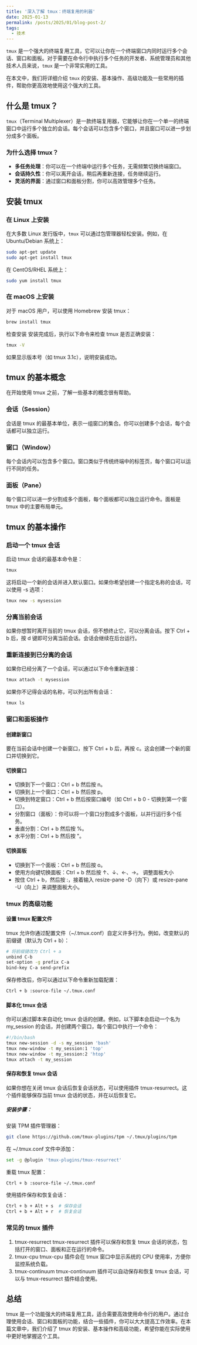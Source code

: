 ```yaml
---
title: '深入了解 tmux：终端复用的利器'
date: 2025-01-13
permalink: /posts/2025/01/blog-post-2/
tags:
  - 技术
---
```

`tmux` 是一个强大的终端复用工具，它可以让你在一个终端窗口内同时运行多个会话、窗口和面板。对于需要在命令行中执行多个任务的开发者、系统管理员和其他技术人员来说，`tmux` 是一个非常实用的工具。

在本文中，我们将详细介绍 `tmux` 的安装、基本操作、高级功能及一些常用的插件，帮助你更高效地使用这个强大的工具。

## 什么是 tmux？

`tmux`（Terminal Multiplexer）是一款终端复用器，它能够让你在一个单一的终端窗口中运行多个独立的会话。每个会话可以包含多个窗口，并且窗口可以进一步划分成多个面板。

### 为什么选择 tmux？

- **多任务处理**：你可以在一个终端中运行多个任务，无需频繁切换终端窗口。
- **会话持久性**：你可以离开会话，稍后再重新连接，任务继续运行。
- **灵活的界面**：通过窗口和面板分割，你可以高效管理多个任务。

## 安装 tmux

### 在 Linux 上安装

在大多数 Linux 发行版中，`tmux` 可以通过包管理器轻松安装。例如，在 Ubuntu/Debian 系统上：

```bash
sudo apt-get update
sudo apt-get install tmux
```
在 CentOS/RHEL 系统上：
```bash
sudo yum install tmux
```
### 在 macOS 上安装
对于 macOS 用户，可以使用 Homebrew 安装 tmux：
```bash
brew install tmux
```
检查安装
安装完成后，执行以下命令来检查 tmux 是否正确安装：

```bash
tmux -V
```
如果显示版本号（如 tmux 3.1c），说明安装成功。
## tmux 的基本概念
在开始使用 tmux 之前，了解一些基本的概念很有帮助。
### 会话（Session）
会话是 tmux 的最基本单位，表示一组窗口的集合。你可以创建多个会话，每个会话都可以独立运行。
### 窗口（Window）
每个会话内可以包含多个窗口。窗口类似于传统终端中的标签页，每个窗口可以运行不同的任务。
### 面板（Pane）
每个窗口可以进一步分割成多个面板，每个面板都可以独立运行命令。面板是 tmux 中的主要布局单元。
## tmux 的基本操作
### 启动一个 tmux 会话
启动 tmux 会话的最基本命令是：
```bash
tmux
```
这将启动一个新的会话并进入默认窗口。如果你希望创建一个指定名称的会话，可以使用 -s 选项：
```bash
tmux new -s mysession
```
### 分离当前会话
如果你想暂时离开当前的 tmux 会话，但不想终止它，可以分离会话。按下 Ctrl + b 后，按 d 键即可分离当前会话。会话会继续在后台运行。
### 重新连接到已分离的会话
如果你已经分离了一个会话，可以通过以下命令重新连接：
```bash
tmux attach -t mysession
```
如果你不记得会话的名称，可以列出所有会话：
``` bash
tmux ls
```
### 窗口和面板操作
#### 创建新窗口
要在当前会话中创建一个新窗口，按下 Ctrl + b 后，再按 c。这会创建一个新的窗口并切换到它。

#### 切换窗口
- 切换到下一个窗口：Ctrl + b 然后按 n。
- 切换到上一个窗口：Ctrl + b 然后按 p。
- 切换到特定窗口：Ctrl + b 然后按窗口编号（如 Ctrl + b 0 - 切换到第一个窗口）。
- 分割窗口（面板）：你可以将一个窗口分割成多个面板，以并行运行多个任务。
- 垂直分割：Ctrl + b 然后按 %。
- 水平分割：Ctrl + b 然后按 "。

#### 切换面板
- 切换到下一个面板：Ctrl + b 然后按 o。
- 使用方向键切换面板：Ctrl + b 然后按 ↑、↓、←、→。
调整面板大小
- 按住 Ctrl + b，然后按 :，接着输入 resize-pane -D（向下）或 resize-pane -U（向上）来调整面板大小。

### tmux 的高级功能
#### 设置 tmux 配置文件
tmux 允许你通过配置文件（~/.tmux.conf）自定义许多行为。例如，改变默认的前缀键（默认为 Ctrl + b）：
``` bash
# 将前缀键改为 Ctrl + a
unbind C-b
set-option -g prefix C-a
bind-key C-a send-prefix
```
保存修改后，你可以通过以下命令重新加载配置：
``` bash
Ctrl + b :source-file ~/.tmux.conf
```
#### 脚本化 tmux 会话
你可以通过脚本来自动化 tmux 会话的创建。例如，以下脚本会启动一个名为 my_session 的会话，并创建两个窗口，每个窗口中执行一个命令：
```bash
#!/bin/bash
tmux new-session -d -s my_session 'bash'
tmux new-window -t my_session:1 'top'
tmux new-window -t my_session:2 'htop'
tmux attach -t my_session
```
#### 保存和恢复 tmux 会话
如果你想在关闭 tmux 会话后恢复会话状态，可以使用插件 tmux-resurrect。这个插件能够保存当前 tmux 会话的状态，并在以后恢复它。
##### 安装步骤：
安装 TPM 插件管理器：
```bash
git clone https://github.com/tmux-plugins/tpm ~/.tmux/plugins/tpm
```
在 ~/.tmux.conf 文件中添加：
```bash
set -g @plugin 'tmux-plugins/tmux-resurrect'
```
重载 tmux 配置：
```bash
Ctrl + b :source-file ~/.tmux.conf
```
使用插件保存和恢复会话：
```bash
Ctrl + b + Alt + s  # 保存会话
Ctrl + b + Alt + r  # 恢复会话
```
### 常见的 tmux 插件
1. tmux-resurrect
tmux-resurrect 插件可以保存和恢复 tmux 会话的状态，包括打开的窗口、面板和正在运行的命令。
2. tmux-cpu
tmux-cpu 插件会在 tmux 窗口中显示系统的 CPU 使用率，方便你监控系统负载。
3. tmux-continuum
tmux-continuum 插件可以自动保存和恢复 tmux 会话，可以与 tmux-resurrect 插件结合使用。

## 总结
tmux 是一个功能强大的终端复用工具，适合需要高效使用命令行的用户。通过合理使用会话、窗口和面板的功能，结合一些插件，你可以大大提高工作效率。在本篇文章中，我们介绍了 tmux 的安装、基本操作和高级功能，希望你能在实际使用中更好地掌握这个工具。
